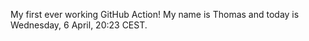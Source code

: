 My first ever working GitHub Action!
My name is Thomas and today is Wednesday, 6 April, 20:23 CEST. 
